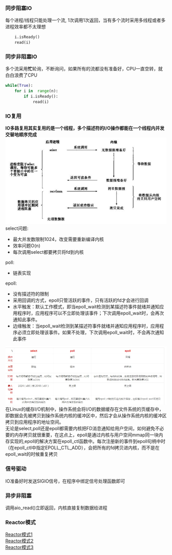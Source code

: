 ### 同步阻塞IO  
每个进程/线程只能处理一个流, 1次调用1次返回，当有多个流时采用多线程或者多进程效率都不太理想
```py
    i.isReady()
    read(i)
```
### 同步非阻塞IO  
多个流采用**忙**轮询，不断询问，如果所有的流都没有准备好，CPU一直空转，就白白浪费了CPU
```py
while(True):
    for i in  range(n):
        if i.isReady():
            read(i)
```    

### IO复用   
**IO多路复用其实复用的是一个线程，多个描述符的I/O操作都能在一个线程内并发交替地顺序完成**  
![](./select.png)  
select问题:
+ 最大并发数限制1024，改变需要重新编译内核
+ 效率问题O(n) 
+ 每次调用select都要拷贝将fd到内核
  
poll:  
+ 链表实现

epoll:
+ 没有描述符的限制
+ 采用回调的方式，epoll只管活跃的事件，只有活跃的fd才会进行回调
+ 水平触发：默认工作模式，即当epoll_wait检测到某描述符事件就绪并通知应用程序时，应用程序可以不立即处理该事件；下次调用epoll_wait时，会再次通知此事件。
+ 边缘触发：当epoll_wait检测到某描述符事件就绪并通知应用程序时，应用程序必须立即处理该事件。如果不处理，下次调用epoll_wait时，不会再次通知此事件

![](./IO.jpg)  
在Linux的缓存I/O机制中，操作系统会将I/O的数据缓存在文件系统的页缓存中，即数据会先被拷贝到操作系统内核的缓冲区中，然后才会从操作系统内核的缓冲区拷贝到应用程序的地址空间。  
无论是select,poll还是epoll都需要内核把FD消息通知给用户空间，如何避免不必要的内存拷贝就很重要，在这点上，epoll是通过内核与用户空间mmap同一块内存实现的,epoll的解决方案在epoll_ctl函数中。每次注册新的事件到epoll句柄中时（在epoll_ctl中指定EPOLL_CTL_ADD），会把所有的fd拷贝进内核，而不是在epoll_wait的时候重复拷贝

### 信号驱动
IO准备好时发送SIGIO信号，在程序中绑定信号处理函数即可

### 异步非阻塞
调用aio_read()立即返回，内核直接复制数据给进程
### Reactor模式  
[Reactor模式1](https://www.cnblogs.com/ivaneye/p/5731432.html)  
[Reactor模式2](https://www.cnblogs.com/doit8791/p/7461479.html)  
[Reactor模式3](http://www.cnblogs.com/fxjwind/p/3363329.html)  
